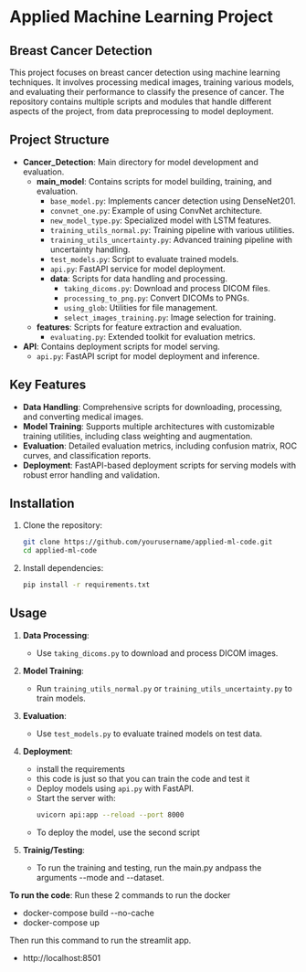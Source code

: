 # Applied Machine Learning Project

## Breast Cancer Detection

This project focuses on breast cancer detection using machine learning techniques. It involves processing medical images, training various models, and evaluating their performance to classify the presence of cancer. The repository contains multiple scripts and modules that handle different aspects of the project, from data preprocessing to model deployment.

## Project Structure

- **Cancer_Detection**: Main directory for model development and evaluation.
  - **main_model**: Contains scripts for model building, training, and evaluation.
    - `base_model.py`: Implements cancer detection using DenseNet201.
    - `convnet_one.py`: Example of using ConvNet architecture.
    - `new_model_type.py`: Specialized model with LSTM features.
    - `training_utils_normal.py`: Training pipeline with various utilities.
    - `training_utils_uncertainty.py`: Advanced training pipeline with uncertainty handling.
    - `test_models.py`: Script to evaluate trained models.
    - `api.py`: FastAPI service for model deployment.
    - **data**: Scripts for data handling and processing.
      - `taking_dicoms.py`: Download and process DICOM files.
      - `processing_to_png.py`: Convert DICOMs to PNGs.
      - `using_glob`: Utilities for file management.
      - `select_images_training.py`: Image selection for training.
  - **features**: Scripts for feature extraction and evaluation.
    - `evaluating.py`: Extended toolkit for evaluation metrics.
- **API**: Contains deployment scripts for model serving.
  - `api.py`: FastAPI script for model deployment and inference.

## Key Features

- **Data Handling**: Comprehensive scripts for downloading, processing, and converting medical images.
- **Model Training**: Supports multiple architectures with customizable training utilities, including class weighting and augmentation.
- **Evaluation**: Detailed evaluation metrics, including confusion matrix, ROC curves, and classification reports.
- **Deployment**: FastAPI-based deployment scripts for serving models with robust error handling and validation.

## Installation

1. Clone the repository:
   ```sh
   git clone https://github.com/yourusername/applied-ml-code.git
   cd applied-ml-code
   ```

2. Install dependencies:
   ```sh
   pip install -r requirements.txt
   ```

## Usage

1. **Data Processing**:
   - Use `taking_dicoms.py` to download and process DICOM images.

2. **Model Training**:
   - Run `training_utils_normal.py` or `training_utils_uncertainty.py` to train models.

3. **Evaluation**:
   - Use `test_models.py` to evaluate trained models on test data.

4. **Deployment**:
   - install the requirements
   - this code is just so that you can train the code and test it
   - Deploy models using `api.py` with FastAPI.
   - Start the server with:
     ```sh
     uvicorn api:app --reload --port 8000
     ```
   - To deploy the model, use the second script

5. **Trainig/Testing**:
   - To run the training and testing, run the main.py andpass the arguments --mode and --dataset.

**To run the code**: 
   Run these 2 commands to run the docker
   - docker-compose build --no-cache
   - docker-compose up

   Then run this command to run the streamlit app.
   - http://localhost:8501
   